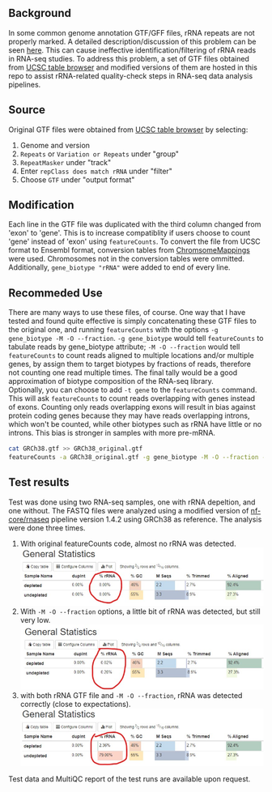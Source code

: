 ## Background
In some common genome annotation GTF/GFF files, rRNA repeats are not properly marked. A detailed description/discussion of this problem can be seen [here](http://seqanswers.com/forums/showthread.php?t=41868). This can cause ineffective identification/filtering of rRNA reads in RNA-seq studies. To address this problem, a set of GTF files obtained from [UCSC table browser](https://genome.ucsc.edu/cgi-bin/hgTables) and modified versions of them are hosted in this repo to assist rRNA-related quality-check steps in RNA-seq data analysis pipelines.
## Source
Original GTF files were obtained from [UCSC table browser](https://genome.ucsc.edu/cgi-bin/hgTables) by selecting:
1. Genome and version
2. `Repeats` or `Variation or Repeats` under "group"
3. `RepeatMasker` under "track"
4. Enter `repClass does match rRNA` under "filter"
5. Choose `GTF` under "output format"
## Modification
Each line in the GTF file was duplicated with the third column changed from 'exon' to 'gene'. This is to increase compatiblity if users choose to count 'gene' instead of 'exon' using `featureCounts`. 
To convert the file from UCSC format to Ensembl format, conversion tables from [ChromsomeMappings](https://github.com/dpryan79/ChromosomeMappings) were used. Chromosomes not in the conversion tables were ommitted.<br>
Additionally, `gene_biotype "rRNA"` were added to end of every line.
## Recommeded Use
There are many ways to use these files, of course. One way that I have tested and found quite effective is simply concatenating these GTF files to the original one, and running `featureCounts` with the options `-g gene_biotype -M -O --fraction`. `-g gene_biotype` would tell `featureCounts` to tabulate reads by gene_biotype attribute; `-M -O --fraction` would tell `featureCounts` to count reads aligned to multiple locations and/or multiple genes, by assign them to target biotypes by fractions of reads, therefore not counting one read multiple times. The final tally would be a good approximation of biotype composition of the RNA-seq library.<br>
Optionally, you can choose to add `-t gene` to the `featureCounts` command. This will ask `featureCounts` to count reads overlapping with genes instead of exons. Counting only reads overlapping exons will result in bias against protein coding genes because they may have reads overlapping introns, which won't be counted, while other biotypes such as rRNA have little or no introns. This bias is stronger in samples with more pre-mRNA.
```bash
cat GRCh38.gtf >> GRCh38_original.gtf
featureCounts -a GRCh38_original.gtf -g gene_biotype -M -O --fraction -p -o sample_biotype.featureCounts.txt -s 0 sample.bam
```
## Test results
Test was done using two RNA-seq samples, one with rRNA depeltion, and one without. The FASTQ files were analyzed using a modified version of [nf-core/rnaseq](https://github.com/nf-core/rnaseq) pipeline version 1.4.2 using GRCh38 as reference. The analysis were done three times.
1. With original featureCounts code, almost no rRNA was detected.
![original result](/image/original.jpg)
2. With `-M -O --fraction` options, a little bit of rRNA was detected, but still very low.
![without rRNA GTF](/image/without_rRNA_gtf.jpg)
3. with both rRNA GTF file and `-M -O --fraction`, rRNA was detected correctly (close to expectations).
![with rRNA GTF](/image/with_rRNA_gtf.jpg)

Test data and MultiQC report of the test runs are available upon request.
